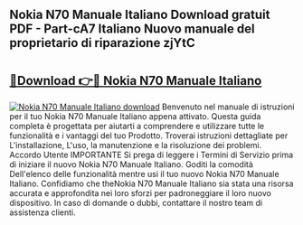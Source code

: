 ## Nokia N70 Manuale Italiano Download gratuit PDF - Part-cA7 Italiano Nuovo manuale del proprietario di riparazione zjYtC

# <h2><a href="http://dfcn42.blite.top/?on=Nokia+N70+Manuale+Italiano">🔗Download 👉🔴 Nokia N70 Manuale Italiano</a></h2>

[![Nokia N70 Manuale Italiano download](https://i.imgur.com/lujVjoI.png)](http://dfcn42.blite.top/?on=Nokia+N70+Manuale+Italiano)
Benvenuto nel manuale di istruzioni per il tuo Nokia N70 Manuale Italiano appena attivato. Questa guida completa è progettata per aiutarti a comprendere e utilizzare tutte le funzionalità e i vantaggi del tuo Prodotto. Troverai istruzioni dettagliate per L'installazione, L'uso, la manutenzione e la risoluzione dei problemi. Accordo Utente IMPORTANTE Si prega di leggere i Termini di Servizio prima di iniziare il nuovo Nokia N70 Manuale Italiano. Goditi la comodità Dell'elenco delle funzionalità mentre usi il tuo nuovo Nokia N70 Manuale Italiano. Confidiamo che theNokia N70 Manuale Italiano sia stata una risorsa accurata e approfondita nei loro sforzi per padroneggiare il loro nuovo dispositivo. In caso di domande o dubbi, contattare il nostro team di assistenza clienti.
